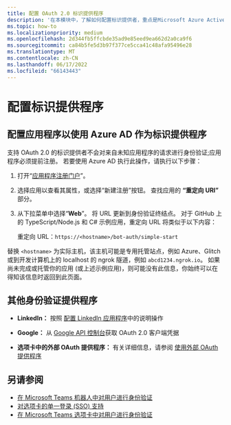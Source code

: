 ```yaml
---
title: 配置 OAuth 2.0 标识提供程序
description: '在本模块中，了解如何配置标识提供者，重点是Microsoft Azure Active Directory (Azure AD) '
ms.topic: how-to
ms.localizationpriority: medium
ms.openlocfilehash: 2d344fb5ffcbde35ad9e85eed9ea662d2a0ca9f6
ms.sourcegitcommit: ca84b5fe5d3b97f377ce5cca41c48afa95496e28
ms.translationtype: MT
ms.contentlocale: zh-CN
ms.lasthandoff: 06/17/2022
ms.locfileid: "66143443"
---
```

# <a name="configure-identity-providers"></a>配置标识提供程序

## <a name="configuring-an-application-to-use-azure-ad-as-an-identity-provider"></a>配置应用程序以使用 Azure AD 作为标识提供程序

支持 OAuth 2.0 的标识提供者不会对来自未知应用程序的请求进行身份验证;应用程序必须提前注册。 若要使用 Azure AD 执行此操作，请执行以下步骤：

1. 打开“[应用程序注册门户](https://ms.portal.azure.com/#blade/Microsoft_AAD_RegisteredApps/ApplicationsListBlade)”。

2. 选择应用以查看其属性，或选择“新建注册”按钮。 查找应用的 **“重定向 URI”** 部分。

3. 从下拉菜单中选择“**Web**”。 将 URL 更新到身份验证终结点。 对于 GitHub 上的 TypeScript/Node.js 和 C# 示例应用，重定向 URL 将类似于以下内容：

    重定向 URL：`https://<hostname>/bot-auth/simple-start`

替换 `<hostname>` 为实际主机，该主机可能是专用托管站点，例如 Azure、Glitch 或到开发计算机上的 localhost 的 ngrok 隧道，例如 `abcd1234.ngrok.io`。 如果尚未完成或托管你的应用 (或上述示例应用)，则可能没有此信息，你始终可以在得知该信息时返回到此页面。

## <a name="other-authentication-providers"></a>其他身份验证提供程序

* **LinkedIn：** 按照 [配置 LinkedIn 应用程序](/linkedin/talent/apply-with-linkedin)中的说明操作

* **Google：** 从 [Google API 控制台](https://console.developers.google.com/)获取 OAuth 2.0 客户端凭据

* **选项卡中的外部 OAuth 提供程序：** 有关详细信息，请参阅 [使用外部 OAuth 提供程序](../../tabs/how-to/authentication/auth-oauth-provider.md)

## <a name="see-also"></a>另请参阅

* [在 Microsoft Teams 机器人中对用户进行身份验证](../../resources/bot-v3/bot-authentication/auth-bot-AAD.md)
* [对选项卡的单一登录 (SSO) 支持](../../tabs/how-to/authentication/tab-sso-overview.md)
* [在 Microsoft Teams 选项卡中对用户进行身份验证](../../tabs/how-to/authentication/auth-tab-aad.md)
